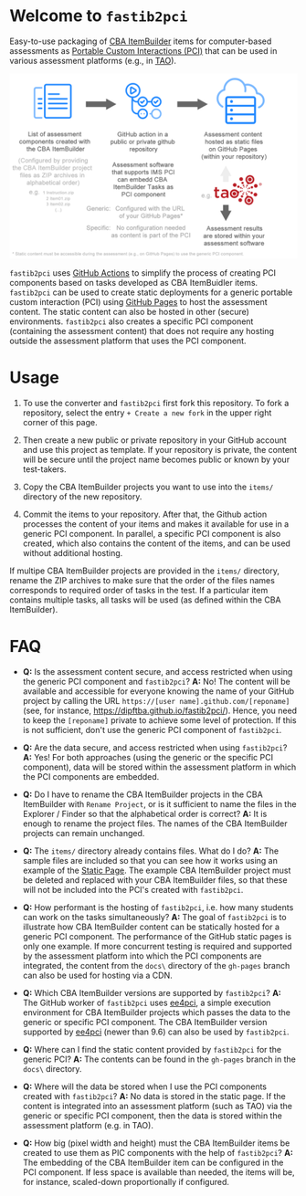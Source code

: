 # Welcome to `fastib2pci`

Easy-to-use packaging of [CBA ItemBuilder](https://tba.dipf.de/en/infrastructure/software-development/cba-itembuilder-1) items for computer-based assessments as [Portable Custom Interactions (PCI)](https://www.imsglobal.org/assessment/interactions.html) that can be used in various assessment platforms (e.g., in [TAO](https://www.taotesting.com/)). 

![](docs/diagram.png)

`fastib2pci` uses [GitHub Actions](https://github.com/features/actions) to simplify the process of creating PCI components based on tasks developed as CBA ItemBuidler items. `fastib2pci` can be used to create static deployments for a generic portable custom interaction (PCI) using [GitHub Pages](https://pages.github.com/) to host the assessment content. The static content can also be hosted in other (secure) environments. `fastib2pci` also creates a specific PCI component (containing the assessment content) that does not require any hosting outside the assessment platform that uses the PCI component.

# Usage

1. To use the converter and `fastib2pci` first fork this repository. To fork a repository, select the entry `+ Create a new fork` in the upper right corner of this page. 

2. Then create a new public or private repository in your GitHub account and use this project as template. If your repository is private, the content will be secure until the project name becomes public or known by your test-takers. 

3. Copy the CBA ItemBuilder projects you want to use into the `items/` directory of the new repository. 

4. Commit the items to your repository. After that, the Github action processes the content of your items and makes it available for use in a generic PCI component. In parallel, a specific PCI component is also created, which also contains the content of the items, and can be used without additional hosting. 

If multipe CBA ItemBuilder projects are provided in the `items/` directory, rename the ZIP archives to make sure that the order of the files names corresponds to required order of tasks in the test. If a particular item contains multiple tasks, all tasks will be used (as defined within the CBA ItemBuilder). 

# FAQ

- **Q:** Is the assessment content secure, and access restricted when using the generic PCI component and `fastib2pci`? **A:** No! The content will be available and accessible for everyone knowing the name of your GitHub project by calling the URL `https://[user name].github.com/[reponame]` (see, for instance, https://dipftba.github.io/fastib2pci/). Hence, you need to keep the `[reponame]` private to achieve some level of protection. If this is not sufficient, don't use the generic PCI component of `fastib2pci`.

- **Q:** Are the data secure, and access restricted when using `fastib2pci`? **A:** Yes! For both approaches (using the generic or the specific PCI component), data will be stored within the assessment platform in which the PCI components are embedded. 
 
- **Q:** Do I have to rename the CBA ItemBuilder projects in the CBA ItemBuilder with `Rename Project`, or is it sufficient to name the files in the Explorer / Finder so that the alphabetical order is correct? **A:**  It is enough to rename the project files. The names of the CBA ItemBuilder projects can remain unchanged. 
- **Q:** The `items/` directory already contains files. What do I do? **A:** The sample files are included so that you can see how it works using an example of the [Static Page](https://dipftba.github.io/fastib2pci/). The example CBA ItemBuilder project must be deleted and replaced with your CBA ItemBuilder files, so that these will not be included into the PCI's created with `fastib2pci`. 

- **Q:** How performant is the hosting of `fastib2pci`, i.e. how many students can work on the tasks simultaneously?  **A:** The goal of `fastib2pci` is to illustrate how CBA ItemBuilder content can be statically hosted for a generic PCI component. The performance of the GitHub static pages is only one example. If more concurrent testing is required and supported by the assessment platform into which the PCI components are integrated, the content from the `docs\` directory of the `gh-pages` branch can also be used for hosting via a CDN. 

- **Q:** Which CBA ItemBuilder versions are supported by `fastib2pci`? **A:** The GitHub worker of `fastib2pci` uses [ee4pci](https://github.com/DIPFtba/ee4pci), a simple execution environment for CBA ItemBuilder projects which passes the data to the generic or specific PCI component. The CBA ItemBuilder version supported by [ee4pci](https://github.com/DIPFtba/ee4pci) (newer than 9.6) can also be used by `fastib2pci`. 

- **Q:** Where can I find the static content provided by `fastib2pci` for the generic PCI? **A:** The contents can be found in the `gh-pages` branch in the `docs\` directory. 

- **Q:** Where will the data be stored when I use the PCI components created with `fastib2pci`? **A:** No data is stored in the static page. If the content is integrated into an assessment platform (such as TAO) via the generic or specific PCI component, then the data is stored within the assessment platform (e.g. in TAO). 

- **Q:** How big (pixel width and height) must the CBA ItemBuilder items be created to use them as PIC components with the help of `fastib2pci`? **A:** The embedding of the CBA ItemBuilder item can be configured in the PCI component. If less space is available than needed, the items will be, for instance, scaled-down proportionally if configured. 